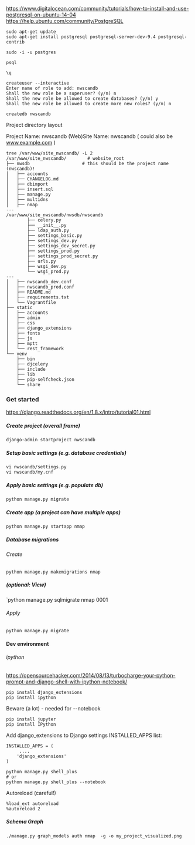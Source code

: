 

https://www.digitalocean.com/community/tutorials/how-to-install-and-use-postgresql-on-ubuntu-14-04
https://help.ubuntu.com/community/PostgreSQL

```
sudo apt-get update
sudo apt-get install postgresql postgresql-server-dev-9.4 postgresql-contrib 
```

```
sudo -i -u postgres
```

```
psql

\q

createuser --interactive
Enter name of role to add: nwscandb
Shall the new role be a superuser? (y/n) n
Shall the new role be allowed to create databases? (y/n) y
Shall the new role be allowed to create more new roles? (y/n) n
```

```
createdb nwscandb
```


Project directory layout

Project Name: nwscandb
(Web)Site Name: nwscandb   ( could also be www.example.com )

```
tree /var/www/site_nwscandb/ -L 2
/var/www/site_nwscandb/        # website_root
├── nwsdb                    # this should be the project name (nwscandb)! 
│   ├── accounts
│   ├── CHANGELOG.md
│   ├── dbimport
│   ├── insert.sql
│   ├── manage.py
│   ├── multidns
│   ├── nmap
---
/var/www/site_nwscandb/nwsdb/nwscandb
        ├── celery.py
        ├── __init__.py
        ├── ldap_auth.py
        ├── settings_basic.py
        ├── settings_dev.py
        ├── settings_dev_secret.py        
        ├── settings_prod.py
        ├── settings_prod_secret.py
        ├── urls.py
        ├── wsgi_dev.py
        └── wsgi_prod.py
---
│   ├── nwscandb_dev.conf
│   ├── nwscandb_prod.conf
│   ├── README.md
│   ├── requirements.txt
│   └── Vagrantfile
├── static
│   ├── accounts
│   ├── admin
│   ├── css
│   ├── django_extensions
│   ├── fonts
│   ├── js
│   ├── mptt
│   └── rest_framework
└── venv
    ├── bin
    ├── djcelery
    ├── include
    ├── lib
    ├── pip-selfcheck.json
    └── share
```





### Get started

https://django.readthedocs.org/en/1.8.x/intro/tutorial01.html

##### Create project (overall frame)
```
django-admin startproject nwscandb
```

##### Setup basic settings (e.g. database credentials)
```
vi nwscandb/settings.py
vi nwscandb/my.cnf
```

##### Apply basic settings (e.g. populate db)
```
python manage.py migrate
```

##### Create app (a project can have multiple apps)
```
python manage.py startapp nmap
```

##### Database migrations

###### Create
`python manage.py makemigrations nmap`

##### (optional: View)
`python manage.py sqlmigrate nmap 0001

###### Apply
`python manage.py migrate`



#### Dev environment


###### ipython

https://opensourcehacker.com/2014/08/13/turbocharge-your-python-prompt-and-django-shell-with-ipython-notebook/
```
pip install django_extensions
pip install ipython
```

Beware (a lot) - needed for --notebook
```
pip install jupyter
pip install IPython
```

Add django_extensions to Django settings INSTALLED_APPS list:
```
INSTALLED_APPS = (
     ....
    'django_extensions'
)
```



```
python manage.py shell_plus
# or
python manage.py shell_plus --notebook
```

Autoreload (careful!)
```
%load_ext autoreload
%autoreload 2
```

##### Schema Graph
```
./manage.py graph_models auth nmap  -g -o my_project_visualized.png
```

